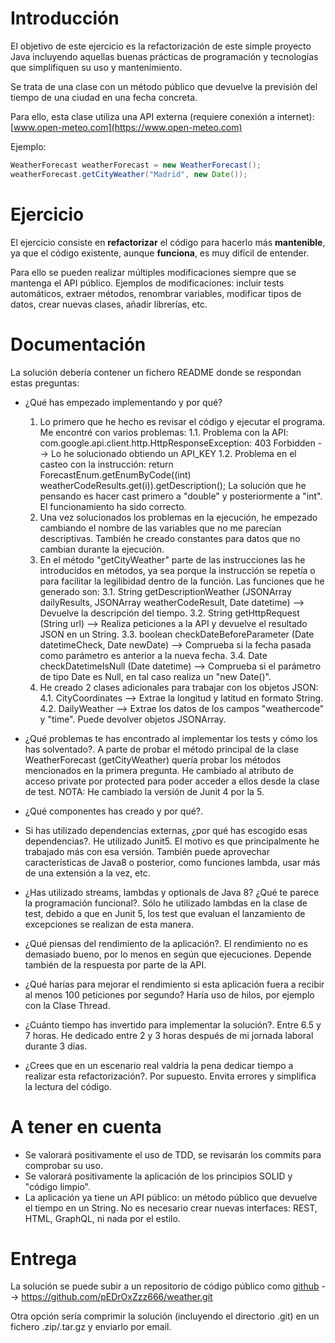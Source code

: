 # Introducción

El objetivo de este ejercicio es la refactorización de este simple proyecto Java incluyendo aquellas buenas prácticas
de programación y tecnologías que simplifiquen su uso y mantenimiento.

Se trata de una clase con un método público que devuelve la previsión del tiempo de una ciudad en una fecha concreta.

Para ello, esta clase utiliza una API externa (requiere conexión a internet): [www.open-meteo.com](https://www.open-meteo.com) 

Ejemplo:

```java
WeatherForecast weatherForecast = new WeatherForecast();
weatherForecast.getCityWeather("Madrid", new Date());
```


# Ejercicio

El ejercicio consiste en **refactorizar** el código para hacerlo más **mantenible**, ya que el código existente, aunque **funciona**, es muy difícil de entender. 
  
Para ello se pueden realizar múltiples modificaciones siempre que se mantenga el API público. Ejemplos de modificaciones: incluir tests automáticos, extraer métodos, renombrar variables, modificar tipos de datos, crear nuevas clases, añadir librerías, etc. 


# Documentación

La solución debería contener un fichero README donde se respondan estas preguntas:

- ¿Qué has empezado implementando y por qué?
  1. Lo primero que he hecho es revisar el código y ejecutar el programa. Me encontré con varios problemas:
	1.1. Problema con la API: com.google.api.client.http.HttpResponseException: 403 Forbidden --> Lo he solucionado obtiendo un API_KEY
	1.2. Problema en el casteo con la instrucción: return ForecastEnum.getEnumByCode((int) weatherCodeResults.get(i)).getDescription();
	     La solución que he pensando es hacer cast primero a "double" y posteriormente a "int". El funcionamiento ha sido correcto.
  2. Una vez solucionados los problemas en la ejecución, he empezado cambiando el nombre de las variables que no me parecían descriptivas. También he creado constantes
     para datos que no cambian durante la ejecución. 
  3. En el método "getCityWeather" parte de las instrucciones las he introducidos en métodos, ya sea porque la instrucción se repetía o para facilitar la legilibidad 
     dentro de la función. Las funciones que he generado son:
	3.1. String getDescriptionWeather (JSONArray dailyResults, JSONArray weatherCodeResult, Date datetime) --> Devuelve la descripción del tiempo.
	3.2. String getHttpRequest (String url) --> Realiza peticiones a la API y devuelve el resultado JSON en un String.
	3.3. boolean checkDateBeforeParameter (Date datetimeCheck, Date newDate) --> Comprueba si la fecha pasada como parámetro es anterior a la nueva fecha.
	3.4. Date checkDatetimeIsNull (Date datetime) --> Comprueba si el parámetro de tipo Date es Null, en tal caso realiza un "new Date()".
  4. He creado 2 clases adicionales para trabajar con los objetos JSON:
	4.1. CityCoordinates --> Extrae la longitud y latitud en formato String. 
   	4.2. DailyWeather --> Extrae los datos de los campos "weathercode" y "time". Puede devolver objetos JSONArray.

 	
- ¿Qué problemas te has encontrado al implementar los tests y cómo los has solventado?.
  A parte de probar el método principal de la clase WeatherForecast (getCityWeather) quería probar los métodos mencionados en la primera pregunta. He cambiado al     atributo de acceso private por protected para poder acceder a ellos desde la clase de test.
  NOTA: He cambiado la versión de Junit 4 por la 5.


- ¿Qué componentes has creado y por qué?.

- Si has utilizado dependencias externas, ¿por qué has escogido esas dependencias?.
  He utilizado Junit5. El motivo es que principalmente he trabajado más con esa versión. También puede aprovechar características de Java8 o posterior, como funciones   lambda, usar más de una extensión a la vez, etc.

- ¿Has utilizado  streams, lambdas y optionals de Java 8? ¿Qué te parece la programación funcional?.
  Sólo he utilizado lambdas en la clase de test, debido a que en Junit 5, los test que evaluan el lanzamiento de excepciones se realizan de esta manera. 

- ¿Qué piensas del rendimiento de la aplicación?. 
  El rendimiento no es demasiado bueno, por lo menos en según que ejecuciones. Depende también de la respuesta por parte de la API.

- ¿Qué harías para mejorar el rendimiento si esta aplicación fuera a recibir al menos 100 peticiones por segundo?
  Haría uso de hilos, por ejemplo con la Clase Thread.

- ¿Cuánto tiempo has invertido para implementar la solución?. 
  Entre 6.5 y 7 horas. He dedicado entre 2 y 3 horas después de mi jornada laboral durante 3 días.

- ¿Crees que en un escenario real valdría la pena dedicar tiempo a realizar esta refactorización?.
  Por supuesto. Envita errores y simplifica la lectura del código. 

# A tener en cuenta

- Se valorará positivamente el uso de TDD, se revisarán los commits para comprobar su uso.
- Se valorará positivamente la aplicación de los principios SOLID y "código limpio".
- La aplicación ya tiene un API público: un método público que devuelve el tiempo en un String. No es necesario crear nuevas interfaces: REST, HTML, GraphQL, ni nada por el estilo.


# Entrega

La solución se puede subir a un repositorio de código público como [github](https://github.com/) --> https://github.com/pEDrOxZzz666/weather.git 

Otra opción sería comprimir la solución (incluyendo el directorio .git) en un fichero .zip/.tar.gz y enviarlo por email.
